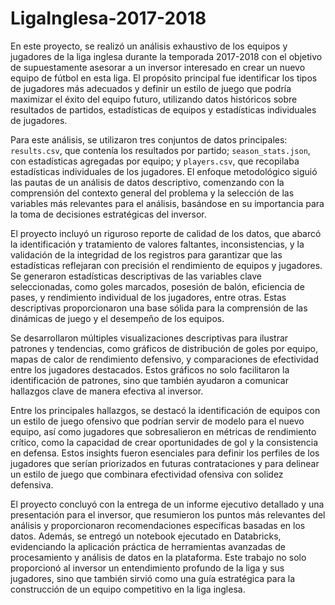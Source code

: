 # LigaInglesa-2017-2018
En este proyecto, se realizó un análisis exhaustivo de los equipos y jugadores de la liga inglesa durante la temporada 2017-2018 con el objetivo de supuestamente asesorar a un inversor interesado en crear un nuevo equipo de fútbol en esta liga. El propósito principal fue identificar los tipos de jugadores más adecuados y definir un estilo de juego que podría maximizar el éxito del equipo futuro, utilizando datos históricos sobre resultados de partidos, estadísticas de equipos y estadísticas individuales de jugadores.

Para este análisis, se utilizaron tres conjuntos de datos principales: `results.csv`, que contenía los resultados por partido; `season_stats.json`, con estadísticas agregadas por equipo; y `players.csv`, que recopilaba estadísticas individuales de los jugadores. El enfoque metodológico siguió las pautas de un análisis de datos descriptivo, comenzando con la comprensión del contexto general del problema y la selección de las variables más relevantes para el análisis, basándose en su importancia para la toma de decisiones estratégicas del inversor.

El proyecto incluyó un riguroso reporte de calidad de los datos, que abarcó la identificación y tratamiento de valores faltantes, inconsistencias, y la validación de la integridad de los registros para garantizar que las estadísticas reflejaran con precisión el rendimiento de equipos y jugadores. Se generaron estadísticas descriptivas de las variables clave seleccionadas, como goles marcados, posesión de balón, eficiencia de pases, y rendimiento individual de los jugadores, entre otras. Estas descriptivas proporcionaron una base sólida para la comprensión de las dinámicas de juego y el desempeño de los equipos.

Se desarrollaron múltiples visualizaciones descriptivas para ilustrar patrones y tendencias, como gráficos de distribución de goles por equipo, mapas de calor de rendimiento defensivo, y comparaciones de efectividad entre los jugadores destacados. Estos gráficos no solo facilitaron la identificación de patrones, sino que también ayudaron a comunicar hallazgos clave de manera efectiva al inversor.

Entre los principales hallazgos, se destacó la identificación de equipos con un estilo de juego ofensivo que podrían servir de modelo para el nuevo equipo, así como jugadores que sobresalieron en métricas de rendimiento crítico, como la capacidad de crear oportunidades de gol y la consistencia en defensa. Estos insights fueron esenciales para definir los perfiles de los jugadores que serían priorizados en futuras contrataciones y para delinear un estilo de juego que combinara efectividad ofensiva con solidez defensiva.

El proyecto concluyó con la entrega de un informe ejecutivo detallado y una presentación para el inversor, que resumieron los puntos más relevantes del análisis y proporcionaron recomendaciones específicas basadas en los datos. Además, se entregó un notebook ejecutado en Databricks, evidenciando la aplicación práctica de herramientas avanzadas de procesamiento y análisis de datos en la plataforma. Este trabajo no solo proporcionó al inversor un entendimiento profundo de la liga y sus jugadores, sino que también sirvió como una guía estratégica para la construcción de un equipo competitivo en la liga inglesa.
